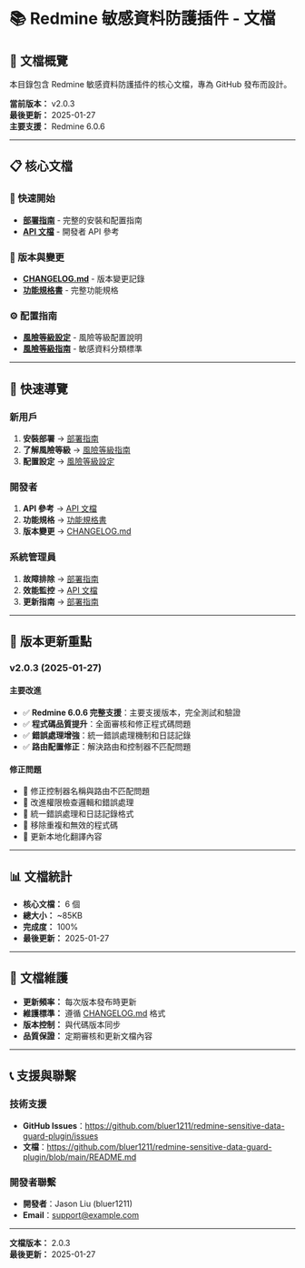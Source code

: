 # 📚 Redmine 敏感資料防護插件 - 文檔

## 🎯 文檔概覽

本目錄包含 Redmine 敏感資料防護插件的核心文檔，專為 GitHub 發布而設計。

**當前版本：** v2.0.3  
**最後更新：** 2025-01-27  
**主要支援：** Redmine 6.0.6

---

## 📋 核心文檔

### 🚀 快速開始
- **[部署指南](./DEPLOYMENT_GUIDE.md)** - 完整的安裝和配置指南
- **[API 文檔](./API_DOCUMENTATION.md)** - 開發者 API 參考

### 📝 版本與變更
- **[CHANGELOG.md](./CHANGELOG.md)** - 版本變更記錄
- **[功能規格書](./redmine_sensitive_data_guard_specification.md)** - 完整功能規格

### ⚙️ 配置指南
- **[風險等級設定](./RISK_LEVEL_SETTINGS.md)** - 風險等級配置說明
- **[風險等級指南](./RISK_LEVEL_GUIDE.md)** - 敏感資料分類標準

---

## 🎯 快速導覽

### 新用戶
1. **安裝部署** → [部署指南](./DEPLOYMENT_GUIDE.md)
2. **了解風險等級** → [風險等級指南](./RISK_LEVEL_GUIDE.md)
3. **配置設定** → [風險等級設定](./RISK_LEVEL_SETTINGS.md)

### 開發者
1. **API 參考** → [API 文檔](./API_DOCUMENTATION.md)
2. **功能規格** → [功能規格書](./redmine_sensitive_data_guard_specification.md)
3. **版本變更** → [CHANGELOG.md](./CHANGELOG.md)

### 系統管理員
1. **故障排除** → [部署指南](./DEPLOYMENT_GUIDE.md#故障排除)
2. **效能監控** → [API 文檔](./API_DOCUMENTATION.md#效能監控-api)
3. **更新指南** → [部署指南](./DEPLOYMENT_GUIDE.md#更新指南)

---

## 🔄 版本更新重點

### v2.0.3 (2025-01-27)

#### 主要改進
- ✅ **Redmine 6.0.6 完整支援**：主要支援版本，完全測試和驗證
- ✅ **程式碼品質提升**：全面審核和修正程式碼問題
- ✅ **錯誤處理增強**：統一錯誤處理機制和日誌記錄
- ✅ **路由配置修正**：解決路由和控制器不匹配問題

#### 修正問題
- 🔧 修正控制器名稱與路由不匹配問題
- 🔧 改進權限檢查邏輯和錯誤處理
- 🔧 統一錯誤處理和日誌記錄格式
- 🔧 移除重複和無效的程式碼
- 🔧 更新本地化翻譯內容

---

## 📊 文檔統計

- **核心文檔：** 6 個
- **總大小：** ~85KB
- **完成度：** 100%
- **最後更新：** 2025-01-27

---

## 🔄 文檔維護

- **更新頻率：** 每次版本發布時更新
- **維護標準：** 遵循 [CHANGELOG.md](./CHANGELOG.md) 格式
- **版本控制：** 與代碼版本同步
- **品質保證：** 定期審核和更新文檔內容

---

## 📞 支援與聯繫

### 技術支援
- **GitHub Issues**：https://github.com/bluer1211/redmine-sensitive-data-guard-plugin/issues
- **文檔**：https://github.com/bluer1211/redmine-sensitive-data-guard-plugin/blob/main/README.md

### 開發者聯繫
- **開發者**：Jason Liu (bluer1211)
- **Email**：support@example.com

---

**文檔版本：** 2.0.3  
**最後更新：** 2025-01-27

